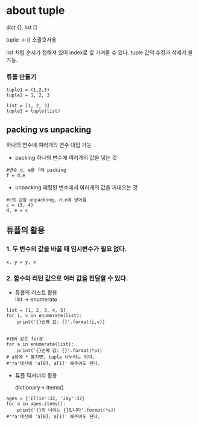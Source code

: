 # about tuple

dict {}, list []

tuple -> () 소괄호사용

list 처럼 순서가 정해져 있어 index로 값 가져올 수 있다.
tuple 값의 수정과 삭제가 불가능.

### 튜플 만들기

```
tuple1 = (1,2,3)
tuple2 = 1, 2, 3

list = [1, 2, 3]
tuple3 = tuple(list)
```

## packing vs unpacking

하나의 변수에 여러개의 변수 대입 가능

- packing
  하나의 변수에 여러개의 값을 넣는 것

```
#변수 d, e를 f에 packing
f = d,e
```

- unpacking
  패킹된 변수에서 여러개의 값을 꺼내오는 것

```
#c의 값을 unpacking, d,e에 넣어줌
c = (3, 4)
d, e = c
```

## 튜플의 활용

### 1. 두 변수의 값을 바꿀 때 임시변수가 필요 없다.

```
x, y = y, x
```

### 2. 함수의 리턴 값으로 여러 값을 전달할 수 있다.

- 튜플의 리스트 활용  
  list -> enumerate

```
list = [1, 2, 3, 4, 5]
for i, v in enumerate(list):
    print('{}번째 값: {}'.format(i,v))


#위와 같은 for문
for a in enumerate(list):
    print('{}번째 값: {}'.format(*a))
# a앞에 * 붙히면, tuple 나누라는 의미.
#'*a'대신에 'a[0], a[1]' 해주어도 된다.
```

- 튜플 딕셔너리 활용

  dictionary-> items()

```
ages = {'Ellie':32, 'Jay':37}
for a in ages.items():
    print('{}의 나이는 {}입니다'.format(*a))
#'*a'대신에 'a[0], a[1]' 해주어도 된다.

```
